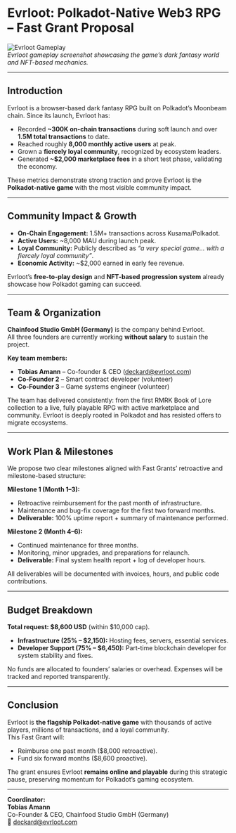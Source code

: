 


# Evrloot: Polkadot-Native Web3 RPG – Fast Grant Proposal

![Evrloot Gameplay](https://example.com/evrloot-screenshot.png)  
*Evrloot gameplay screenshot showcasing the game’s dark fantasy world and NFT-based mechanics.*

---

## Introduction
Evrloot is a browser-based dark fantasy RPG built on Polkadot’s Moonbeam chain. Since its launch, Evrloot has:

- Recorded **~300K on-chain transactions** during soft launch and over **1.5M total transactions** to date.
- Reached roughly **8,000 monthly active users** at peak.
- Grown a **fiercely loyal community**, recognized by ecosystem leaders.
- Generated **~$2,000 marketplace fees** in a short test phase, validating the economy.

These metrics demonstrate strong traction and prove Evrloot is the **Polkadot-native game** with the most visible community impact.

---

## Community Impact & Growth
- **On-Chain Engagement:** 1.5M+ transactions across Kusama/Polkadot.  
- **Active Users:** ~8,000 MAU during launch peak.  
- **Loyal Community:** Publicly described as *“a very special game… with a fiercely loyal community”*.  
- **Economic Activity:** ~$2,000 earned in early fee revenue.  

Evrloot’s **free-to-play design** and **NFT-based progression system** already showcase how Polkadot gaming can succeed.

---

## Team & Organization
**Chainfood Studio GmbH (Germany)** is the company behind Evrloot.  
All three founders are currently working **without salary** to sustain the project.

**Key team members:**
- **Tobias Amann** – Co-founder & CEO (deckard@evrloot.com)  
- **Co-Founder 2** – Smart contract developer (volunteer)  
- **Co-Founder 3** – Game systems engineer (volunteer)  

The team has delivered consistently: from the first RMRK Book of Lore collection to a live, fully playable RPG with active marketplace and community. Evrloot is deeply rooted in Polkadot and has resisted offers to migrate ecosystems.

---

## Work Plan & Milestones
We propose two clear milestones aligned with Fast Grants’ retroactive and milestone-based structure:

**Milestone 1 (Month 1–3):**
- Retroactive reimbursement for the past month of infrastructure.  
- Maintenance and bug-fix coverage for the first two forward months.  
- **Deliverable:** 100% uptime report + summary of maintenance performed.  

**Milestone 2 (Month 4–6):**
- Continued maintenance for three months.  
- Monitoring, minor upgrades, and preparations for relaunch.  
- **Deliverable:** Final system health report + log of developer hours.  

All deliverables will be documented with invoices, hours, and public code contributions.

---

## Budget Breakdown
**Total request: $8,600 USD** (within $10,000 cap).

- **Infrastructure (25% – $2,150):** Hosting fees, servers, essential services.  
- **Developer Support (75% – $6,450):** Part-time blockchain developer for system stability and fixes.  

No funds are allocated to founders’ salaries or overhead. Expenses will be tracked and reported transparently.

---

## Conclusion
Evrloot is **the flagship Polkadot-native game** with thousands of active players, millions of transactions, and a loyal community.  
This Fast Grant will:

- Reimburse one past month ($8,000 retroactive).  
- Fund six forward months ($8,600 proactive).  

The grant ensures Evrloot **remains online and playable** during this strategic pause, preserving momentum for Polkadot’s gaming ecosystem.

---

**Coordinator:**  
**Tobias Amann**  
Co-Founder & CEO, Chainfood Studio GmbH (Germany)  
📧 deckard@evrloot.com

